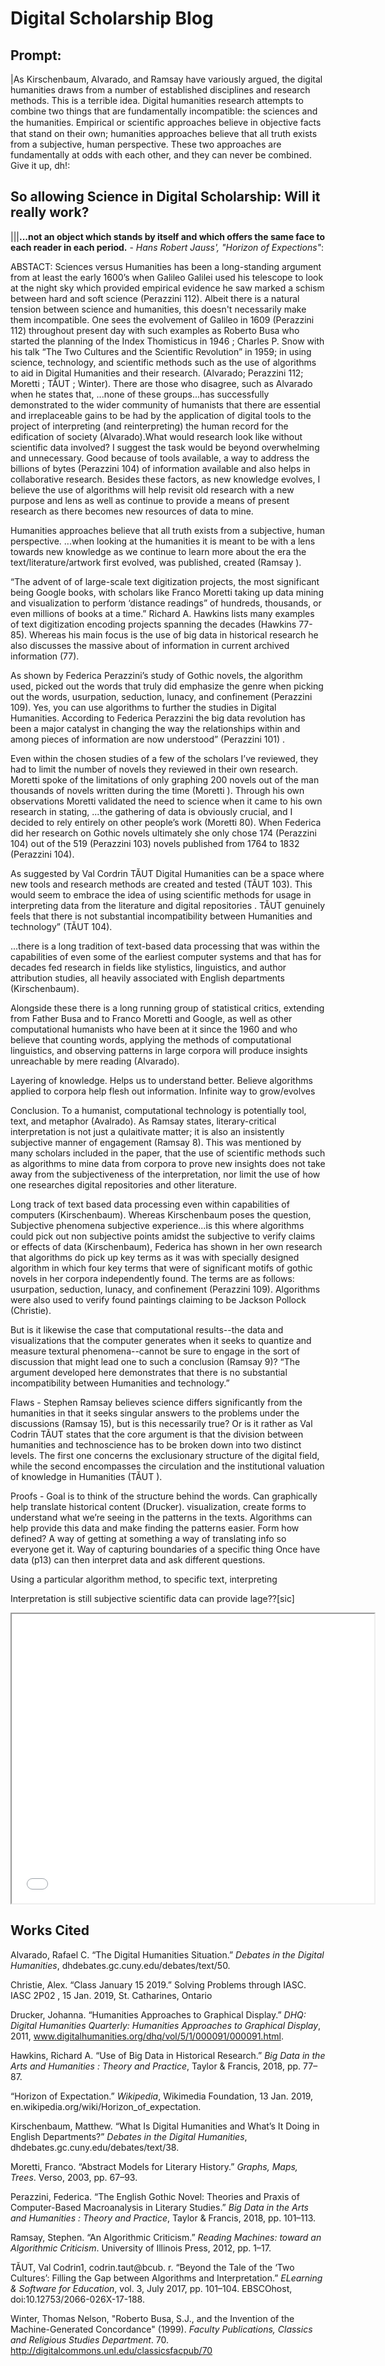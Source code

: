 # Digital Scholarship Blog

## Prompt: 

|As Kirschenbaum, Alvarado, and Ramsay have variously argued, the digital humanities draws from a number of established disciplines and research methods. This is a terrible idea. Digital humanities research attempts to combine two things that are fundamentally incompatible: the sciences and the humanities. Empirical or scientiﬁc approaches believe in objective facts that stand on their own; humanities approaches believe that all truth exists from a subjective, human perspective. These two approaches are fundamentally at odds with each other, and they can never be combined. Give it up, dh!:

## So allowing Science in Digital Scholarship: Will it really work? 

|||**...not an object which stands by itself and which offers the same face to each reader in each period.** - *Hans Robert Jauss', "Horizon of Expections"*:

ABSTACT: Sciences versus Humanities has been a long-standing argument from at least the early 1600’s when Galileo Galilei used his telescope to look at the night sky which provided empirical evidence he saw marked a schism between hard and soft science (Perazzini 112). Albeit there is a natural tension between science and humanities,  this doesn't necessarily make them incompatible. One sees the evolvement of Galileo in 1609 (Perazzini 112) throughout present day with such examples as Roberto Busa who started the planning of the Index Thomisticus in 1946 ; Charles P. Snow with his talk “The Two Cultures and the Scientific Revolution” in 1959; in using science, technology, and scientific methods such as the use of algorithms to aid in Digital Humanities and their research. (Alvarado; Perazzini 112; Moretti ; TĂUT ; Winter). There are those who disagree, such as Alvarado when he states that, ...none of these groups...has successfully demonstrated to the wider community of humanists that there are essential and irreplaceable gains to be had by the application of digital tools to the project of interpreting (and reinterpreting) the human record for the edification of society (Alvarado).What would research look like without scientific data involved? I suggest the task would be beyond overwhelming and unnecessary. Good because of tools available, a way to address the billions of bytes (Perazzini 104) of information available and also helps in collaborative research. Besides these factors, as new knowledge evolves, I believe the use of algorithms will help revisit old research with a new purpose and lens as well as continue to provide a means of present research as there becomes new resources of data to mine. 

Humanities approaches believe that all truth exists from a subjective, human perspective. ...when looking at the humanities it is meant to be with a lens towards new knowledge as we continue to learn more about the era the text/literature/artwork first evolved, was published, created (Ramsay ). 

“The advent of  of large-scale text digitization projects, the most significant being Google books, with scholars like Franco Moretti taking up data mining and visualization to perform ‘distance readings” of hundreds, thousands, or even millions of books at a time.” Richard A. Hawkins lists many examples of text digitization encoding projects spanning the decades (Hawkins 77-85). Whereas his main focus is the use of big data in historical research he also discusses the massive about of information in current archived information (77). 


As shown by Federica Perazzini’s study of Gothic novels, the algorithm used, picked out the words that truly did emphasize the genre when picking out the words, usurpation, seduction, lunacy, and confinement (Perazzini 109). Yes, you can use algorithms to further the studies in Digital Humanities. According to Federica Perazzini the big data revolution has been a major catalyst in changing the way the relationships within and among pieces of information are now understood” (Perazzini 101) .




Even within the chosen studies of a few of the scholars I’ve reviewed, they had to limit the number of novels they reviewed in their own research. Moretti spoke of the limitations of only graphing 200 novels out of the man thousands of novels written during the time (Moretti ). Through his own observations Moretti validated the need to science when it came to his own research in stating, ...the gathering of data is obviously crucial, and I decided to rely entirely on other people’s work (Moretti 80). When Federica did her research on Gothic novels ultimately she only chose 174 (Perazzini 104) out of the 519 (Perazzini 103) novels published from 1764 to 1832 (Perazzini 104). 


 As suggested by Val Cordrin TĂUT Digital Humanities can be a space where new tools and research methods are created and tested (TĂUT 103). This would seem to embrace the idea of using scientific methods for usage in interpreting data from the literature and digital repositories . TĂUT genuinely feels that there is not substantial incompatibility between Humanities and technology” (TĂUT 104).

...there is a long tradition of text-based data processing that was within the capabilities of even some of the earliest computer systems and that has for decades fed research in fields like stylistics, linguistics, and author attribution studies, all heavily associated with English departments (Kirschenbaum).

Alongside these there is a long running group of statistical critics, extending from Father Busa and to Franco Moretti and Google, as well as other computational humanists who have been at it since the 1960 and who believe that counting words, applying the methods of computational linguistics, and observing patterns in large corpora will produce insights unreachable by mere reading (Alvarado). 

Layering of knowledge. Helps us to understand better. Believe algorithms applied to corpora help flesh out information. Infinite way to grow/evolves

 Conclusion. To a humanist, computational technology is potentially tool, text, and metaphor (Avalrado). As Ramsay states, literary-critical interpretation is not just a qulaitivate matter; it is also an insistently subjective manner of engagement (Ramsay 8). This was mentioned by many scholars included in the paper, that the use of scientific methods such as algorithms to mine data from corpora to prove new insights does not take away from the subjectiveness of the interpretation, nor limit the use of how one researches digital repositories and other literature. 

Long track of text based data processing even within capabilities of computers (Kirschenbaum). Whereas Kirschenbaum poses the question,  Subjective phenomena subjective experience...is this where algorithms could pick out non subjective points amidst the subjective to verify claims or effects of data (Kirschenbaum),  Federica has shown in her own research that algorithms do pick up key terms as it was with specially designed algorithm in which four key terms that were of significant motifs of gothic novels in her corpora independently found. The terms are as follows: usurpation, seduction, lunacy, and confinement (Perazzini 109). Algorithms were also used to verify found paintings claiming to be Jackson Pollock (Christie).

But is it likewise the case that computational results--the data and visualizations that the computer generates when it seeks to quantize and measure textural phenomena--cannot be sure to engage in the sort of discussion that might lead one to such a conclusion (Ramsay 9)? “The argument developed here demonstrates that there is no substantial incompatibility between Humanities and technology.” 




Flaws -  Stephen Ramsay believes science differs significantly from the humanities in that it seeks singular answers to the problems under the discussions (Ramsay 15), but is this necessarily true? Or is it rather as Val Codrin TĂUT states that the core argument is that the division between humanities and technoscience has to be broken down into two distinct levels. The first one concerns the exclusionary structure of the digital field, while the second encompasses the circulation and the institutional valuation of knowledge in Humanities (TĂUT ). 

Proofs - Goal is to think of the structure behind the words. Can graphically help translate historical content (Drucker). visualization, create forms to understand what we’re seeing in the patterns in the texts. Algorithms can help provide this data and make finding the patterns easier. Form how defined? A way of getting at something a way of translating info so everyone get it. Way of capturing boundaries of a specific thing Once have data (p13) can then interpret data and ask different questions.

Using a particular algorithm method, to specific text, interpreting

Interpretation is still subjective scientific data can provide lage??[sic]



<iframe style='width: 580px; height: 463px;' src='//voyant-tools.org/tool/Trends/?query=novel&corpus=3c6ed61edb2bcec5e52329dc5f99b8a7'></iframe>

                                                                                     
## Works Cited                                                                                     
                                                                                     
Alvarado, Rafael C. “The Digital Humanities Situation.” *Debates in the Digital Humanities*, dhdebates.gc.cuny.edu/debates/text/50.

Christie, Alex. “Class January 15 2019.” Solving Problems through IASC. IASC 2P02 , 15 Jan. 2019, St. Catharines, Ontario

Drucker, Johanna. “Humanities Approaches to Graphical Display.” *DHQ: Digital Humanities Quarterly: Humanities Approaches to Graphical Display*, 2011, www.digitalhumanities.org/dhq/vol/5/1/000091/000091.html.

Hawkins, Richard A. “Use of Big Data in Historical Research.” *Big Data in the Arts and Humanities : Theory and Practice*, Taylor & Francis, 2018, pp. 77–87.

“Horizon of Expectation.” *Wikipedia*, Wikimedia Foundation, 13 Jan. 2019, en.wikipedia.org/wiki/Horizon_of_expectation.

Kirschenbaum, Matthew. “What Is Digital Humanities and What’s It Doing in English Departments?” *Debates in the Digital Humanities*, dhdebates.gc.cuny.edu/debates/text/38.

Moretti, Franco. “Abstract Models for Literary History.” *Graphs, Maps, Trees*. Verso, 2003, pp. 67–93.

Perazzini, Federica. “The English Gothic Novel: Theories and Praxis of Computer-Based Macroanalysis in Literary Studies.” *Big Data in the Arts and Humanities : Theory and Practice*, Taylor & Francis, 2018, pp. 101–113.

Ramsay, Stephen. “An Algorithmic Criticism.” *Reading Machines: toward an Algorithmic Criticism*. University of Illinois Press, 2012, pp. 1–17.

TĂUT, Val Codrin1, codrin.taut@bcub. r. “Beyond the Tale of the ‘Two Cultures’: Filling the Gap between Algorithms and Interpretation.” *ELearning & Software for Education*, vol. 3, July 2017, pp. 101–104. EBSCOhost, doi:10.12753/2066-026X-17-188.

Winter, Thomas Nelson, "Roberto Busa, S.J., and the Invention of the Machine-Generated Concordance" (1999). *Faculty Publications, Classics and Religious Studies Department*. 70. http://digitalcommons.unl.edu/classicsfacpub/70
